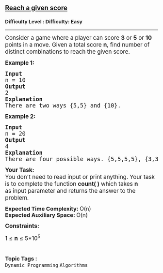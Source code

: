 <h2><a href="https://www.geeksforgeeks.org/problems/reach-a-given-score-1587115621/1?page=1&category%5B%5D=Dynamic%2520Programming&query=page1category%5B%5DDynamic%2520Programming">Reach a given score</a></h2><h3>Difficulty Level : Difficulty: Easy</h3><hr><div class="problems_problem_content__Xm_eO"><p><span style="font-size: 14pt;">Consider a game where a player can score <strong>3</strong> or <strong>5</strong> or <strong>10</strong> points in a move. Given a total score <strong>n</strong>, find number of distinct combinations to reach the given score.</span></p>
<p><span style="font-size: 14pt;"><strong>Example 1:</strong></span></p>
<pre><span style="font-size: 14pt;"><strong>Input</strong>
n = 10
<strong>Output</strong>
2
<strong>Explanation</strong>
There are two ways {5,5} and {10}.</span></pre>
<p><span style="font-size: 14pt;"><strong>Example 2:</strong></span></p>
<pre><span style="font-size: 14pt;"><strong>Input<br></strong>n = 20
<strong>Output</strong>
4
<strong>Explanation</strong>
There are four possible ways. {5,5,5,5}, {3,3,3,3,3,5}, {10,10}, {5,5,10}.</span></pre>
<p><span style="font-size: 14pt;"><strong>Your Task:&nbsp;&nbsp;</strong><br>You don't need to read input or print anything. Your task is to complete the function&nbsp;<strong>count( )</strong> which takes <strong>n </strong>as&nbsp;input parameter&nbsp;and returns the answer to the problem.</span></p>
<p><strong style="font-size: 18px;">Expected Time Complexity:&nbsp;</strong><span style="font-size: 18px;">O(n)<br></span><strong style="font-size: 18px;">Expected Auxiliary Space:&nbsp;</strong><span style="font-size: 18px;">O(n)</span></p>
<p><strong style="font-size: 14pt;">Constraints:</strong></p>
<p><span style="font-size: 14pt;">1 ≤ <strong>n</strong> ≤ 5*10<sup>5</sup></span></p></div><br><p><span style=font-size:18px><strong>Topic Tags : </strong><br><code>Dynamic Programming</code>&nbsp;<code>Algorithms</code>&nbsp;